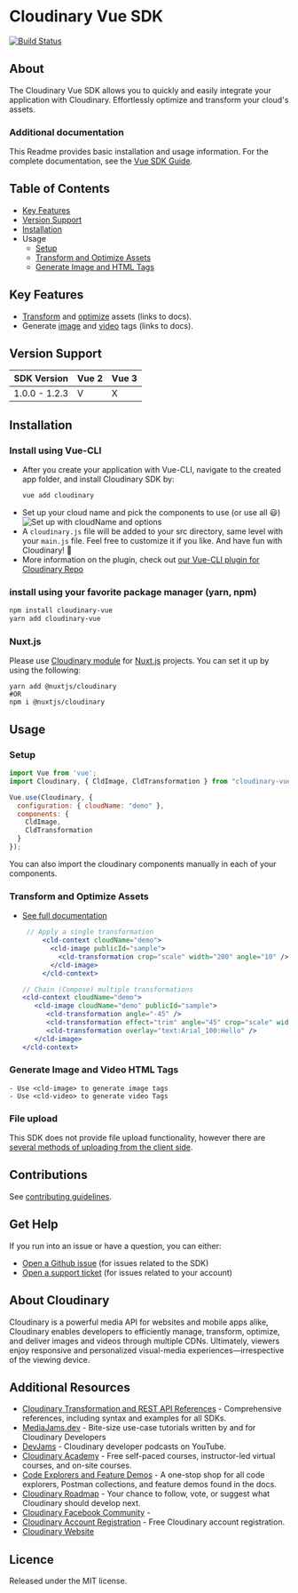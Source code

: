 Cloudinary Vue SDK
=========================
[![Build Status](https://travis-ci.org/cloudinary/cloudinary-vue.svg?branch=master)](https://travis-ci.org/cloudinary/cloudinary-vue)
## About
The Cloudinary Vue SDK allows you to quickly and easily integrate your application with Cloudinary.
Effortlessly optimize and transform your cloud's assets.


### Additional documentation
This Readme provides basic installation and usage information.
For the complete documentation, see the [Vue SDK Guide](https://cloudinary.com/documentation/vue_integration).


## Table of Contents
- [Key Features](#key-features)
- [Version Support](#Version-Support)
- [Installation](#installation)
- Usage
    - [Setup](#Setup)
    - [Transform and Optimize Assets](#Transform-and-Optimize-Assets)
    - [Generate Image and HTML Tags](#Generate-Image-and-Video-HTML-Tags)

## Key Features
- [Transform](https://cloudinary.com/documentation/vue_video_manipulation#video_transformation_examples) and [optimize](https://cloudinary.com/documentation/vue_image_manipulation#image_optimizations) assets (links to docs).
- Generate [image](https://cloudinary.com/documentation/vue_image_manipulation#deliver_and_transform_images) and [video](https://cloudinary.com/documentation/vue_video_manipulation#cldvideo_component) tags (links to docs).


## Version Support
| SDK Version   | Vue 2    | Vue 3  |
|---------------|----------|--------|
| 1.0.0 - 1.2.3 | V        | X      |



## Installation
### Install using Vue-CLI
- After you create your application with Vue-CLI, navigate to the created app folder, and install Cloudinary SDK by:
    ```bash
    vue add cloudinary
    ```
- Set up your cloud name and pick the components to use (or use all 😃)
  ![Set up with cloudName and options](http://bit.ly/2WSKTf0)
- A `cloudinary.js` file will be added to your src directory, same level with your `main.js` file. Feel free to customize it if you like. And have fun with Cloudinary! 🤟
- More information on the plugin, check out [our Vue-CLI plugin for Cloudinary Repo](https://github.com/cloudinary/vue-cli-plugin-cloudinary)

### install using your favorite package manager (yarn, npm)
```bash
npm install cloudinary-vue
yarn add cloudinary-vue
```
### Nuxt.js
Please use [Cloudinary module](https://cloudinary.nuxtjs.org/) for [Nuxt.js](https://nuxtjs.org) projects. You can set it up by using the following:
```
yarn add @nuxtjs/cloudinary
#OR
npm i @nuxtjs/cloudinary
```

## Usage 
### Setup
```javascript
import Vue from 'vue';
import Cloudinary, { CldImage, CldTransformation } from "cloudinary-vue";

Vue.use(Cloudinary, {
  configuration: { cloudName: "demo" },
  components: {
    CldImage,
    CldTransformation
  }
});
```
You can also import the cloudinary components manually in each of your components.

### Transform and Optimize Assets 
- [See full documentation](https://cloudinary.com/documentation/vue_integration#installation_and_setup)
    
   ```jsx
    // Apply a single transformation
        <cld-context cloudName="demo">
          <cld-image publicId="sample">
            <cld-transformation crop="scale" width="200" angle="10" />
          </cld-image>
        </cld-context>
    ```

    ```jsx
    // Chain (Compose) multiple transformations
    <cld-context cloudName="demo">
       <cld-image cloudName="demo" publicId="sample">
          <cld-transformation angle="-45" />
          <cld-transformation effect="trim" angle="45" crop="scale" width="600" />
          <cld-transformation overlay="text:Arial_100:Hello" />
       </cld-image>
  </cld-context>
    ```
### Generate Image and Video HTML Tags
    - Use <cld-image> to generate image tags
    - Use <cld-video> to generate video Tags

### File upload
  This SDK does not provide file upload functionality, however there are [several methods of uploading from the client side](https://cloudinary.com/documentation/vue_image_and_video_upload).


## Contributions
See [contributing guidelines](/CONTRIBUTING.md).


## Get Help
If you run into an issue or have a question, you can either:
- [Open a Github issue](https://github.com/CloudinaryLtd/cloudinary_vue/issues) (for issues related to the SDK)
- [Open a support ticket](https://cloudinary.com/contact) (for issues related to your account)


## About Cloudinary
Cloudinary is a powerful media API for websites and mobile apps alike, Cloudinary enables developers to efficiently manage, transform, optimize, and deliver images and videos through multiple CDNs. Ultimately, viewers enjoy responsive and personalized visual-media experiences—irrespective of the viewing device.


## Additional Resources
- [Cloudinary Transformation and REST API References](https://cloudinary.com/documentation/cloudinary_references) - Comprehensive references, including syntax and examples for all SDKs.
- [MediaJams.dev](https://mediajams.dev/) - Bite-size use-case tutorials written by and for Cloudinary Developers
- [DevJams](https://www.youtube.com/playlist?list=PL8dVGjLA2oMr09amgERARsZyrOz_sPvqw) - Cloudinary developer podcasts on YouTube.
- [Cloudinary Academy](https://training.cloudinary.com/) - Free self-paced courses, instructor-led virtual courses, and on-site courses.
- [Code Explorers and Feature Demos](https://cloudinary.com/documentation/code_explorers_demos_index) - A one-stop shop for all code explorers, Postman collections, and feature demos found in the docs.
- [Cloudinary Roadmap](https://cloudinary.com/roadmap) - Your chance to follow, vote, or suggest what Cloudinary should develop next.
- [Cloudinary Facebook Community](https://www.facebook.com/groups/CloudinaryCommunity) -
- [Cloudinary Account Registration](https://cloudinary.com/users/register/free) - Free Cloudinary account registration.
- [Cloudinary Website](https://cloudinary.com)


## Licence
Released under the MIT license.
